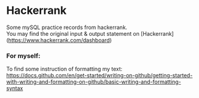 # Hackerrank
Some mySQL practice records from hackerrank.  
You may find the original input & output statement on [Hackerrank] (https://www.hackerrank.com/dashboard)  

### For myself:
To find some instruction of formatting my text: https://docs.github.com/en/get-started/writing-on-github/getting-started-with-writing-and-formatting-on-github/basic-writing-and-formatting-syntax  
